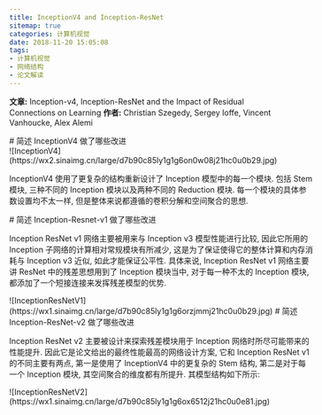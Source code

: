 ```yaml
---
title: InceptionV4 and Inception-ResNet
sitemap: true
categories: 计算机视觉
date: 2018-11-20 15:05:08
tags:
- 计算机视觉
- 网络结构
- 论文解读
---
```


**文章:**
Inception-v4, Inception-ResNet and the Impact of Residual Connections on Learning
**作者:** Christian Szegedy, Sergey Ioffe, Vincent Vanhoucke, Alex Alemi

<span id = "简述 InceptionV4 做了哪些改进">
# 简述 InceptionV4 做了哪些改进
<div style="width: 550px; margin: auto">![InceptionV4](https://wx2.sinaimg.cn/large/d7b90c85ly1g1g6on0w08j21hc0u0b29.jpg)

InceptionV4 使用了更复杂的结构重新设计了 Inception 模型中的每一个模块. 包括 Stem 模块, 三种不同的 Inception 模块以及两种不同的 Reduction 模块. 每一个模块的具体参数设置均不太一样, 但是整体来说都遵循的卷积分解和空间聚合的思想.

<span id = "简述 Inception-Resnet-v1 做了哪些改进">
# 简述 Inception-Resnet-v1 做了哪些改进

Inception ResNet v1 网络主要被用来与 Inception v3 模型性能进行比较, 因此它所用的 Inception 子网络的计算相对常规模块有所减少, 这是为了保证使得它的整体计算和内存消耗与 Inception v3 近似, 如此才能保证公平性. 具体来说, Inception ResNet v1 网络主要讲 ResNet 中的残差思想用到了 Inception 模块当中, 对于每一种不太的 Inception 模块, 都添加了一个短接连接来发挥残差模型的优势.

<div style="width: 550px; margin: auto">![InceptionResNetV1](https://wx1.sinaimg.cn/large/d7b90c85ly1g1g6orzjmmj21hc0u0b29.jpg)

<span id = "简述 Inception-ResNet-v2 做了哪些改进">
# 简述 Inception-ResNet-v2 做了哪些改进

Inception ResNet v2 主要被设计来探索残差模块用于 Inception 网络时所尽可能带来的性能提升. 因此它是论文给出的最终性能最高的网络设计方案, 它和 Inception ResNet v1 的不同主要有两点, 第一是使用了 InceptionV4 中的更复杂的 Stem 结构, 第二是对于每一个 Inception 模块, 其空间聚合的维度都有所提升. 其模型结构如下所示:

<div style="width: 550px; margin: auto">![InceptionResNetV2](https://wx1.sinaimg.cn/large/d7b90c85ly1g1g6ox6512j21hc0u0e81.jpg)
